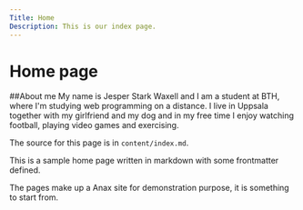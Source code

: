 ```yaml
---
Title: Home
Description: This is our index page.
---
```


Home page
==========================
##About me
My name is Jesper Stark Waxell and I am a student at BTH, where I'm studying web programming on a distance. I live in Uppsala together with my girlfriend and my dog and in my free time I enjoy watching football, playing video games and exercising.

The source for this page is in `content/index.md`.

This is a sample home page written in markdown with some frontmatter defined.

The pages make up a Anax site for demonstration purpose, it is something to start from.
